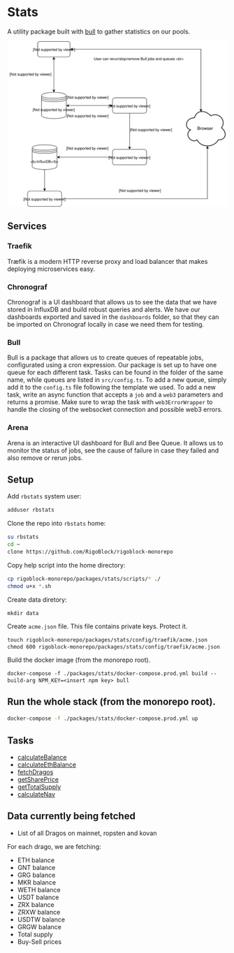 # Stats

A utility package built with [bull](https://github.com/OptimalBits/bull) to gather statistics on our pools.

![](rigoblockStats.svg)

## Services

### Traefik

Træfik is a modern HTTP reverse proxy and load balancer that makes deploying microservices easy.

### Chronograf

Chronograf is a UI dashboard that allows us to see the data that we have stored in InfluxDB and build robust queries and alerts. We have our dashboards exported and saved in the `dashboards` folder, so that they can be imported on Chronograf locally in case we need them for testing.

### Bull

Bull is a package that allows us to create queues of repeatable jobs, configurated using a cron expression. Our package is set up to have one queue for each different task. Tasks can be found in the folder of the same name, while queues are listed in `src/config.ts`.
To add a new queue, simply add it to the `config.ts` file following the template we used.
To add a new task, write an async function that accepts a `job` and a `web3` parameters and returns a promise. Make sure to wrap the task with `web3ErrorWrapper` to handle the closing of the websocket connection and possible web3 errors.

### Arena

Arena is an interactive UI dashboard for Bull and Bee Queue. It allows us to monitor the status of jobs, see the cause of failure in case they failed and also remove or rerun jobs.

## Setup

Add `rbstats` system user:

```sh
adduser rbstats
```

Clone the repo into `rbstats` home:

```sh
su rbstats
cd ~
clone https://github.com/RigoBlock/rigoblock-monorepo
```

Copy help script into the home directory:

```sh
cp rigoblock-monorepo/packages/stats/scripts/* ./
chmod u+x *.sh
```

Create data diretory:

    mkdir data

Create `acme.json` file. This file contains private keys. Protect it.

    touch rigoblock-monorepo/packages/stats/config/traefik/acme.json
    chmod 600 rigoblock-monorepo/packages/stats/config/traefik/acme.json

Build the docker image (from the monorepo root).

    docker-compose -f ./packages/stats/docker-compose.prod.yml build --build-arg NPM_KEY=<insert npm key> bull

## Run the whole stack (from the monorepo root).

```sh
docker-compose -f ./packages/stats/docker-compose.prod.yml up
```

## Tasks

-   [calculateBalance](docs/tasks/calculateBalance.md)
-   [calculateEthBalance](docs/tasks/calculateEthBalance.md)
-   [fetchDragos](docs/tasks/fetchDragos.md)
-   [getSharePrice](docs/tasks/getSharePrice.md)
-   [getTotalSupply](docs/tasks/getTotalSupply.md)
-   [calculateNav](docs/tasks/calculateNav.md)

## Data currently being fetched

-   List of all Dragos on mainnet, ropsten and kovan

For each drago, we are fetching:

-   ETH balance
-   GNT balance
-   GRG balance
-   MKR balance
-   WETH balance
-   USDT balance
-   ZRX balance
-   ZRXW balance
-   USDTW balance
-   GRGW balance
-   Total supply
-   Buy-Sell prices

